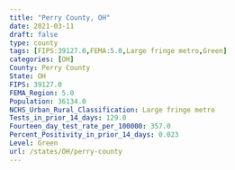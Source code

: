 ```yaml
---
title: "Perry County, OH"
date: 2021-03-11
draft: false
type: county
tags: [FIPS:39127.0,FEMA:5.0,Large fringe metro,Green]
categories: [OH]
County: Perry County
State: OH
FIPS: 39127.0
FEMA_Region: 5.0
Population: 36134.0
NCHS_Urban_Rural_Classification: Large fringe metro
Tests_in_prior_14_days: 129.0
Fourteen_day_test_rate_per_100000: 357.0
Percent_Positivity_in_prior_14_days: 0.023
Level: Green
url: /states/OH/perry-county
---
```



